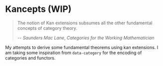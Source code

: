 # Kancepts (WIP)

> The notion of Kan extensions subsumes all the other fundamental concepts of
> category theory.
>
> -- *Saunders Mac Lane*, _Categories for the Working Mathematician_

My attempts to derive some fundamental theorems using kan extensions. I am
taking some inspiration from `data-category` for the encoding of categories and
functors.
